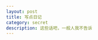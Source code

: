 ```yaml
---
layout: post
title: 写点日记
category: secret
description: 这些话吧，一般人我不告诉
---
```


[LinChaohui]:    http://www.linchaohui.com  "LinChaohui"
